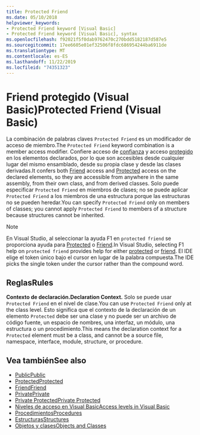 ```yaml
---
title: Protected Friend
ms.date: 05/10/2018
helpviewer_keywords:
- Protected Friend keyword [Visual Basic]
- Protected Friend keyword [Visual Basic], syntax
ms.openlocfilehash: f92021f5f0dab9762470c270bdd5182187d587e5
ms.sourcegitcommit: 17ee6605e01ef32506f8fdc686954244ba6911de
ms.translationtype: MT
ms.contentlocale: es-ES
ms.lasthandoff: 11/22/2019
ms.locfileid: "74351323"
---
```

# <a name="protected-friend-visual-basic"></a><span data-ttu-id="136a7-102">Friend protegido (Visual Basic)</span><span class="sxs-lookup"><span data-stu-id="136a7-102">Protected Friend (Visual Basic)</span></span>

<span data-ttu-id="136a7-103">La combinación de palabras claves `Protected Friend` es un modificador de acceso de miembro.</span><span class="sxs-lookup"><span data-stu-id="136a7-103">The `Protected Friend` keyword combination is a member access modifier.</span></span> <span data-ttu-id="136a7-104">Confiere acceso de [confianza](friend.md) y acceso [protegido](protected.md) en los elementos declarados, por lo que son accesibles desde cualquier lugar del mismo ensamblado, desde su propia clase y desde las clases derivadas.</span><span class="sxs-lookup"><span data-stu-id="136a7-104">It confers both [Friend](friend.md) access and [Protected](protected.md) access on the declared elements, so they are accessible from anywhere in the same assembly, from their own class, and from derived classes.</span></span> <span data-ttu-id="136a7-105">Solo puede especificar `Protected Friend` en miembros de clases; no se puede aplicar `Protected Friend` a los miembros de una estructura porque las estructuras no se pueden heredar.</span><span class="sxs-lookup"><span data-stu-id="136a7-105">You can specify `Protected Friend` only on members of classes; you cannot apply `Protected Friend` to members of a structure because structures cannot be inherited.</span></span>

> [!NOTE]
> <span data-ttu-id="136a7-106">En Visual Studio, al seleccionar la ayuda F1 en `protected friend` se proporciona ayuda para [Protected](protected.md) o [Friend](friend.md).</span><span class="sxs-lookup"><span data-stu-id="136a7-106">In Visual Studio, selecting F1 help on `protected friend` provides help for either [protected](protected.md) or [friend](friend.md).</span></span> <span data-ttu-id="136a7-107">El IDE elige el token único bajo el cursor en lugar de la palabra compuesta.</span><span class="sxs-lookup"><span data-stu-id="136a7-107">The IDE picks the single token under the cursor rather than the compound word.</span></span>

## <a name="rules"></a><span data-ttu-id="136a7-108">Reglas</span><span class="sxs-lookup"><span data-stu-id="136a7-108">Rules</span></span>

<span data-ttu-id="136a7-109">**Contexto de declaración.**</span><span class="sxs-lookup"><span data-stu-id="136a7-109">**Declaration Context.**</span></span> <span data-ttu-id="136a7-110">Solo se puede usar `Protected Friend` en el nivel de clase.</span><span class="sxs-lookup"><span data-stu-id="136a7-110">You can use `Protected Friend` only at the class level.</span></span> <span data-ttu-id="136a7-111">Esto significa que el contexto de la declaración de un elemento `Protected` debe ser una clase y no puede ser un archivo de código fuente, un espacio de nombres, una interfaz, un módulo, una estructura o un procedimiento.</span><span class="sxs-lookup"><span data-stu-id="136a7-111">This means the declaration context for a `Protected` element must be a class, and cannot be a source file, namespace, interface, module, structure, or procedure.</span></span>

## <a name="see-also"></a><span data-ttu-id="136a7-112">Vea también</span><span class="sxs-lookup"><span data-stu-id="136a7-112">See also</span></span>

- [<span data-ttu-id="136a7-113">Public</span><span class="sxs-lookup"><span data-stu-id="136a7-113">Public</span></span>](../../../visual-basic/language-reference/modifiers/public.md)
- [<span data-ttu-id="136a7-114">Protected</span><span class="sxs-lookup"><span data-stu-id="136a7-114">Protected</span></span>](../../../visual-basic/language-reference/modifiers/protected.md)
- [<span data-ttu-id="136a7-115">Friend</span><span class="sxs-lookup"><span data-stu-id="136a7-115">Friend</span></span>](friend.md)
- [<span data-ttu-id="136a7-116">Private</span><span class="sxs-lookup"><span data-stu-id="136a7-116">Private</span></span>](../../../visual-basic/language-reference/modifiers/private.md)
- [<span data-ttu-id="136a7-117">Private Protected</span><span class="sxs-lookup"><span data-stu-id="136a7-117">Private Protected</span></span>](./private-protected.md)
- [<span data-ttu-id="136a7-118">Niveles de acceso en Visual Basic</span><span class="sxs-lookup"><span data-stu-id="136a7-118">Access levels in Visual Basic</span></span>](../../../visual-basic/programming-guide/language-features/declared-elements/access-levels.md)
- [<span data-ttu-id="136a7-119">Procedimientos</span><span class="sxs-lookup"><span data-stu-id="136a7-119">Procedures</span></span>](../../../visual-basic/programming-guide/language-features/procedures/index.md)
- [<span data-ttu-id="136a7-120">Estructuras</span><span class="sxs-lookup"><span data-stu-id="136a7-120">Structures</span></span>](../../../visual-basic/programming-guide/language-features/data-types/structures.md)
- [<span data-ttu-id="136a7-121">Objetos y clases</span><span class="sxs-lookup"><span data-stu-id="136a7-121">Objects and Classes</span></span>](../../../visual-basic/programming-guide/language-features/objects-and-classes/index.md)
